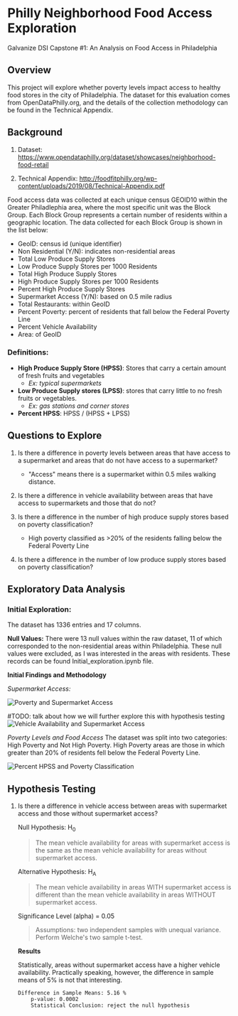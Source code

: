 # Philly Neighborhood Food Access Exploration
Galvanize DSI Capstone #1: An Analysis on Food Access in Philadelphia

## Overview
This project will explore whether poverty levels impact access to healthy food stores in the city of Philadelphia.  The dataset for this evaluation comes from OpenDataPhilly.org, and the details of the collection methodology can be found in the Technical Appendix.

## Background 


1. Dataset: https://www.opendataphilly.org/dataset/showcases/neighborhood-food-retail

1. Technical Appendix:
http://foodfitphilly.org/wp-content/uploads/2019/08/Technical-Appendix.pdf

Food access data was collected at each unique census GEOID10 within the Greater Philadlephia area, where the most specific unit was the Block Group.  Each Block Group represents a certain number of residents within a geographic location.  The data collected for each Block Group is shown in the list below: 

* GeoID: census id (unique identifier)
* Non Residential (Y/N): indicates non-residential areas
* Total Low Produce Supply Stores
* Low Produce Supply Stores per 1000 Residents
* Total High Produce Supply Stores
* High Produce Supply Stores per 1000 Residents
* Percent High Produce Supply Stores
* Supermarket Access (Y/N): based on 0.5 mile radius
* Total Restaurants: within GeoID
* Percent Poverty: percent of residents that fall below the Federal Poverty Line
* Percent Vehicle Availability
* Area: of GeoID

### Definitions:  
* **High Produce Supply Store (HPSS)**: Stores that carry a certain amount of fresh fruits and vegetables   
   * *Ex: typical supermarkets*
* **Low Produce Supply stores (LPSS)**: stores that carry little to no fresh fruits or vegetables.  
  * *Ex: gas stations and corner stores* 
* **Percent HPSS**:  HPSS / (HPSS + LPSS)


## Questions to Explore

1. Is there a difference in poverty levels between areas that have access to a supermarket and areas that do not have access to a supermarket? 
    * "Access" means there is a supermarket within 0.5 miles walking distance.

1. Is there a difference in vehicle availability between areas that have access to supermarkets and those that do not? 

1. Is there a difference in the number of high produce supply stores based on poverty classification? 
    * High poverty classified as >20% of the residents falling below the Federal Poverty Line

1. Is there a difference in the number of low produce supply stores based on poverty classification? 

## Exploratory Data Analysis

### Initial Exploration: 

The dataset has 1336 entries and 17 columns.

**Null Values:**
There were 13 null values within the raw dataset, 11 of which corresponded to the non-residential areas within Philadelphia. These null values were excluded, as I was interested in the areas with residents.  These records can be found Initial_exploration.ipynb file.  

**Initial Findings and Methodology** 

*Supermarket Access:*

![Poverty and Supermarket Access]('/images/pdfandcdf_pct_pov_by_supermarket.jpeg')

#TODO: talk about how we will further explore this with hypothesis testing
![Vehicle Availability and Supermarket Access]('/imagespdfandcdf_pct_vehicle_by_supermarket.jpeg')

*Poverty Levels and Food Access*
The dataset was split into two categories: High Poverty and Not High Poverty.  High Poverty areas are those in which greater than 20% of residents fell below the Federal Poverty Line.

![Percent HPSS and Poverty Classification]('/images/pdfandcdf_pct_HPSS_by_poverty.jpeg')



## Hypothesis Testing

1. Is there a difference in vehicle access between areas with supermarket access and those without supermarket access? 

    Null Hypothesis: H<sub>0

    >The mean vehicle availability for areas with supermarket access is the same as the mean vehicle availability for areas without supermarket access.


    Alternative Hypothesis: H<sub>A

    >The mean vehicle availability in areas WITH supermarket access is different than the mean vehicle availability in areas WITHOUT supermarket access.

    Significance Level (alpha) = 0.05
    >Assumptions: two independent samples with unequal variance. Perform Welche's two sample t-test. 

    **Results**
    
    Statistically, areas without supermarket access have a higher vehicle availability.  Practically speaking, however, the difference in sample means of 5% is not that interesting.
    ``` 
    Difference in Sample Means: 5.16 %
        p-value: 0.0002
        Statistical Conclusion: reject the null hypothesis

    